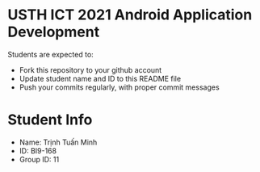 USTH ICT 2021 Android Application Development
=====================================================

Students are expected to:

* Fork this repository to your github account
* Update student name and ID to this README file
* Push your commits regularly, with proper commit messages

Student Info
=======================

* Name: Trịnh Tuấn Minh
* ID: BI9-168
* Group ID: 11

